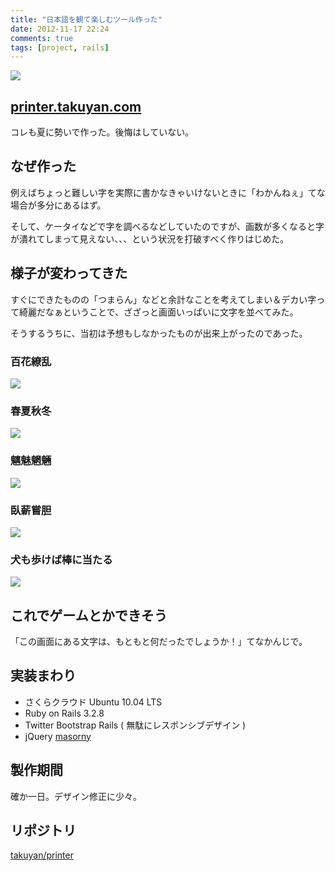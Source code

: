 ```yaml
---
title: "日本語を観て楽しむツール作った"
date: 2012-11-17 22:24
comments: true
tags: [project, rails]
---
```


<img src='/images/2012/hyakkaryouran.png' class='img-rounded img-responsive' />

## [printer.takuyan.com](http://printer.takuyan.com)

コレも夏に勢いで作った。後悔はしていない。

## なぜ作った

例えばちょっと難しい字を実際に書かなきゃいけないときに「わかんねぇ」てな場合が多分にあるはず。

そして、ケータイなどで字を調べるなどしていたのですが、画数が多くなると字が潰れてしまって見えない、、、という状況を打破すべく作りはじめた。

## 様子が変わってきた

すぐにできたものの「つまらん」などと余計なことを考えてしまい＆デカい字って綺麗だなぁということで、ざざっと画面いっぱいに文字を並べてみた。

そうするうちに、当初は予想もしなかったものが出来上がったのであった。

### 百花繚乱

<img src='/images/2012/hyakkaryouran.png' class="img-rounded img-responsive" />

### 春夏秋冬

<img src='/images/2012/syunkasyuutou.png' class="img-rounded img-responsive" />

### 魑魅魍魎

<img src='/images/2012/chimimouryou.png' class="img-rounded img-responsive" />

### 臥薪嘗胆

<img src='/images/2012/gashinsyoutan.png' class="img-rounded img-responsive" />

### 犬も歩けば棒に当たる

<img src='/images/2012/inumoarukeba.png' class="img-rounded img-responsive" />

## これでゲームとかできそう

「この画面にある文字は、もともと何だったでしょうか！」てなかんじで。

## 実装まわり

- さくらクラウド Ubuntu 10.04 LTS
- Ruby on Rails 3.2.8
- Twitter Bootstrap Rails ( 無駄にレスポンシブデザイン )
- jQuery [masorny](http://masonry.desandro.com/)

## 製作期間

確か一日。デザイン修正に少々。

## リポジトリ

[takuyan/printer](https://github.com/takuyan/printer.git)


